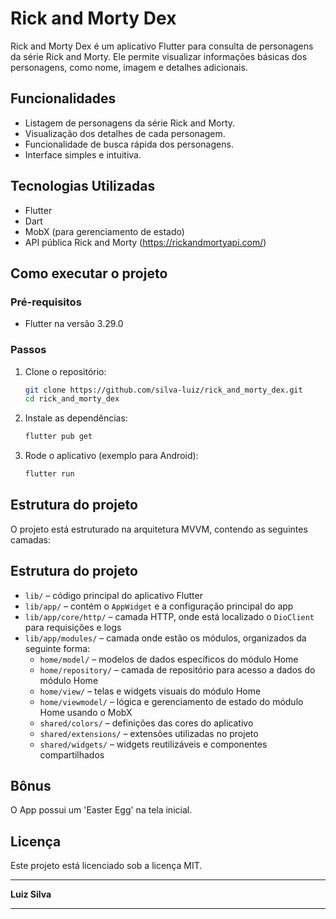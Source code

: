 # Rick and Morty Dex

Rick and Morty Dex é um aplicativo Flutter para consulta de personagens da série Rick and Morty. Ele permite visualizar informações básicas dos personagens, como nome, imagem e detalhes adicionais.

## Funcionalidades

- Listagem de personagens da série Rick and Morty.
- Visualização dos detalhes de cada personagem.
- Funcionalidade de busca rápida dos personagens.
- Interface simples e intuitiva.

## Tecnologias Utilizadas

- Flutter
- Dart
- MobX (para gerenciamento de estado)
- API pública Rick and Morty (https://rickandmortyapi.com/)

## Como executar o projeto

### Pré-requisitos

- Flutter na versão 3.29.0

### Passos

1. Clone o repositório:

   ```bash
   git clone https://github.com/silva-luiz/rick_and_morty_dex.git
   cd rick_and_morty_dex
   ```

2. Instale as dependências:

   ```bash
   flutter pub get
   ```

3. Rode o aplicativo (exemplo para Android):
   ```bash
   flutter run
   ```

## Estrutura do projeto

O projeto está estruturado na arquitetura MVVM, contendo as seguintes camadas:

## Estrutura do projeto

- `lib/` – código principal do aplicativo Flutter
- `lib/app/` – contém o `AppWidget` e a configuração principal do app
- `lib/app/core/http/` – camada HTTP, onde está localizado o `DioClient` para requisições e logs
- `lib/app/modules/` – camada onde estão os módulos, organizados da seguinte forma:
  - `home/model/` – modelos de dados específicos do módulo Home
  - `home/repository/` – camada de repositório para acesso a dados do módulo Home
  - `home/view/` – telas e widgets visuais do módulo Home
  - `home/viewmodel/` – lógica e gerenciamento de estado do módulo Home usando o MobX
  - `shared/colors/` – definições das cores do aplicativo
  - `shared/extensions/` – extensões utilizadas no projeto
  - `shared/widgets/` – widgets reutilizáveis e componentes compartilhados

## Bônus

O App possui um 'Easter Egg' na tela inicial.

## Licença

Este projeto está licenciado sob a licença MIT.

---

**Luiz Silva**

---
